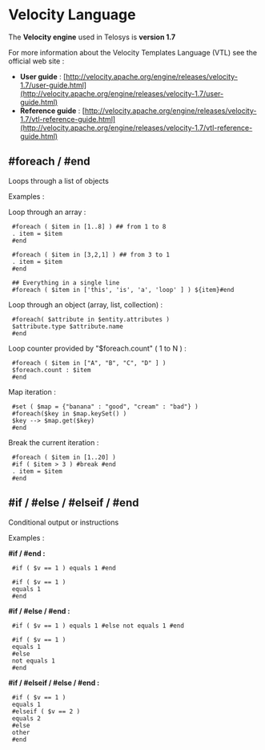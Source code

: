 # Velocity Language

The **Velocity engine** used in Telosys is **version 1.7**

For more information about the Velocity Templates Language \(VTL\) see the official web site : 

* **User guide** : [http://velocity.apache.org/engine/releases/velocity-1.7/user-guide.html](http://velocity.apache.org/engine/releases/velocity-1.7/user-guide.html)
* **Reference guide** : [http://velocity.apache.org/engine/releases/velocity-1.7/vtl-reference-guide.html](http://velocity.apache.org/engine/releases/velocity-1.7/vtl-reference-guide.html)





## \#foreach / \#end

Loops through a list of objects

Examples :

Loop through an array :

```text
 #foreach ( $item in [1..8] ) ## from 1 to 8
 . item = $item 
 #end

 #foreach ( $item in [3,2,1] ) ## from 3 to 1
 . item = $item 
 #end

 ## Everything in a single line
 #foreach ( $item in ['this', 'is', 'a', 'loop' ] ) ${item}#end
```

Loop through an object \(array, list, collection\) :

```text
 #foreach( $attribute in $entity.attributes )
 $attribute.type $attribute.name
 #end
```

Loop counter provided by "$foreach.count" \( 1 to N \) :

```text
 #foreach ( $item in ["A", "B", "C", "D" ] ) 
 $foreach.count : $item 
 #end
```

Map iteration :

```text
 #set ( $map = {"banana" : "good", "cream" : "bad"} ) 
 #foreach($key in $map.keySet() )
 $key --> $map.get($key)
 #end
```

Break the current iteration :

```text
 #foreach ( $item in [1..20] )
 #if ( $item > 3 ) #break #end
 . item = $item 
 #end
```





## \#if / \#else / \#**elseif** / \#end

Conditional output or instructions

Examples :

**\#if / \#end :**

```text
 #if ( $v == 1 ) equals 1 #end 

 #if ( $v == 1 ) 
 equals 1 
 #end 
```

**\#if / \#else / \#end :**

```text
 #if ( $v == 1 ) equals 1 #else not equals 1 #end 

 #if ( $v == 1 ) 
 equals 1 
 #else 
 not equals 1 
 #end 
```

**\#if / \#elseif / \#else / \#end :**

```text
 #if ( $v == 1 ) 
 equals 1 
 #elseif ( $v == 2 ) 
 equals 2 
 #else 
 other 
 #end 
```

